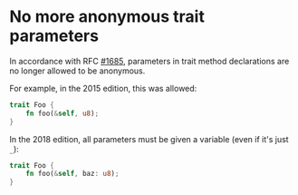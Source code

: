 # No more anonymous trait parameters

In accordance with RFC [#1685](https://github.com/rust-lang/rfcs/pull/1685),
parameters in trait method declarations are no longer allowed to be anonymous.

For example, in the 2015 edition, this was allowed:
```rust
trait Foo {
    fn foo(&self, u8);
}
```

In the 2018 edition, all parameters must be given a variable (even if it's just
`_`):

```rust
trait Foo {
    fn foo(&self, baz: u8);
}
```
